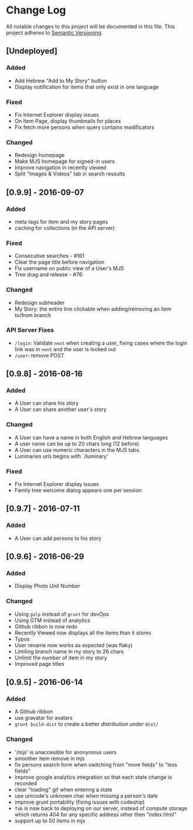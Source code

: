 # Change Log
All notable changes to this project will be documented in this file.
This project adheres to [Semantic Versioning](http://semver.org/).

## [Undeployed]
### Added
- Add Hebrew "Add to My Story" button 
- Display notification for items that only exist in one language

### Fixed
- Fix Internet Explorer display issues
- On Item Page, display thumbnails for places
- Fix fetch more persons when query contains modificators

### Changed
- Redesign homepage
- Make MJS homepage for signed-in users
- Improve navigation in recently viewed
- Split "Images & Videos" tab in search ressults

## [0.9.9] - 2016-09-07
### Added
- meta tags for item and my story pages
- caching for collections (in the API server)

### Fixed
- Consecutive searches - #161
- Clear the page title before navigation
- Fix username on public view of a User's MJS
- Tree drag and release - #76

### Changed
- Redesign subheader
- My Story: the entire line clickable when adding/removing an item to/from branch

### API Server Fixes
- `/login`: Validate `next` when creating a user,
    fixing cases where the login link was in `next` and the user is locked out
- `/user`: remove POST

## [0.9.8] - 2016-08-16
### Added
- A User can share his story
- A User can share another user's story

### Changed
- A User can have a name in both English and Hebrew languages
- A user name can be up to 20 chars long (12 before)
- A User can use numeric characters in the MJS tabs.
- Luminaries urls begins with `/luminary'

### Fixed
- Fix Internet Explorer display issues
- Family tree welcome dialog appears one per session

## [0.9.7] - 2016-07-11
### Added
- A User can add persons to his story

## [0.9.6] - 2016-06-29
### Added
- Display Photo Unit Number

### Changed
- Using `gulp` instead of `grunt` for devOps
- Using GTM instead of analytics
- Github ribbon is now redo
- Recently Viewed now displays all the items than it stores
- Typos
- User rename now works as expected (was flaky)
- Limiting branch name in my story to 26 chars
- Unlimit the number of item in my story
- Improved page titles

## [0.9.5] - 2016-06-14
### Added
- A Github ribbon
- use gravatar for avatars
- `grunt build-dist` to create a better distribution under `dist/`

### Changed
- '/mjs' is unaccesible for anonymous users
- smoother item remove in mjs
- fix persons search form when switching from "more fields" to "less fields"
- improve google analytics integration so that each state change is recorded
- clear "loading" gif when entering a state
- use unicode's unknown char when missing a person's date
- improve grunt portability (fixing issues with codeship)
- `fab` is now back to deploying on our server, instead of compute storage which
returns 404 for any specific address other then "index.html"
- support up to 50 items in mjs
